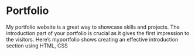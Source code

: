 # Portfolio
My portfolio website is a great way to showcase skills and projects. The introduction part of your portfolio is crucial as it gives the first impression to the visitors. Here’s myportfolio shows  creating an effective introduction section using HTML, CSS
 
